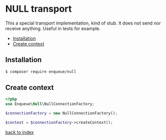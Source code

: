 # NULL transport

This a special transport implementation, kind of stub. 
It does not send nor receive anything.
Useful in tests for example.

* [Installation](#installation)
* [Create context](#create-context)

## Installation

```bash
$ composer require enqueue/null
```

## Create context

```php
<?php
use Enqueue\Null\NullConnectionFactory;

$connectionFactory = new NullConnectionFactory();

$context = $connectionFactory->createContext();
```

[back to index](../index.md)